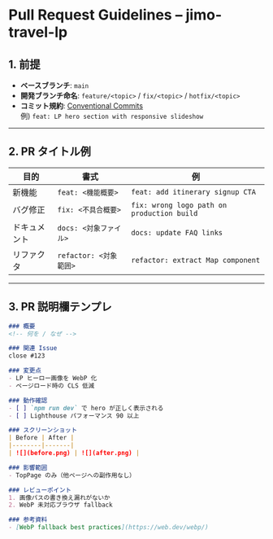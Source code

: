 # Pull Request Guidelines – jimo-travel-lp

## 1. 前提
- **ベースブランチ**: `main`
- **開発ブランチ命名**: `feature/<topic>` / `fix/<topic>` / `hotfix/<topic>`
- **コミット規約**: [Conventional Commits](https://www.conventionalcommits.org/)  
  例) `feat: LP hero section with responsive slideshow`

---

## 2. PR タイトル例
| 目的 | 書式 | 例 |
|------|------|----|
| 新機能 | `feat: <機能概要>` | `feat: add itinerary signup CTA` |
| バグ修正 | `fix: <不具合概要>` | `fix: wrong logo path on production build` |
| ドキュメント | `docs: <対象ファイル>` | `docs: update FAQ links` |
| リファクタ | `refactor: <対象範囲>` | `refactor: extract Map component` |

---

## 3. PR 説明欄テンプレ
```md
### 概要
<!-- 何を / なぜ -->

### 関連 Issue
close #123

### 変更点
- LP ヒーロー画像を WebP 化
- ページロード時の CLS 低減

### 動作確認
- [ ] `npm run dev` で hero が正しく表示される
- [ ] Lighthouse パフォーマンス 90 以上

### スクリーンショット
| Before | After |
|--------|-------|
| ![](before.png) | ![](after.png) |

### 影響範囲
- TopPage のみ（他ページへの副作用なし）

### レビューポイント
1. 画像パスの書き換え漏れがないか
2. WebP 未対応ブラウザ fallback

### 参考資料
- [WebP fallback best practices](https://web.dev/webp/)
